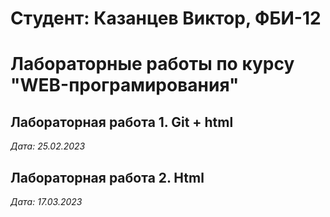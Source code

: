# Студент: Казанцев Виктор, ФБИ-12

# Лабораторные работы по курсу "WEB-програмирования"

## Лабораторная работа 1. Git + html

*Дата: 25.02.2023*

## Лабораторная работа 2. Html

*Дата: 17.03.2023*